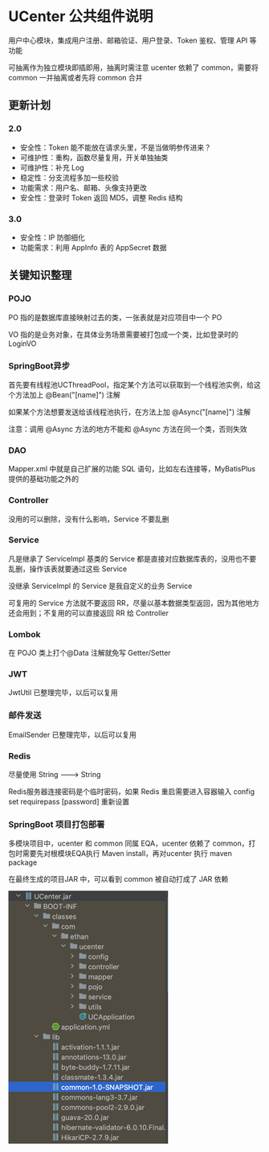 # UCenter 公共组件说明

用户中心模块，集成用户注册、邮箱验证、用户登录、Token 鉴权、管理 API 等功能

可抽离作为独立模块即插即用，抽离时需注意 ucenter 依赖了 common，需要将 common 一并抽离或者先将 common 合并

## 更新计划

### 2.0

- 安全性：Token 能不能放在请求头里，不是当做明参传进来？
- 可维护性：重构，函数尽量复用，开关单独抽类
- 可维护性：补充 Log
- 稳定性：分支流程多加一些校验
- 功能需求：用户名、邮箱、头像支持更改
- 安全性：登录时 Token 返回 MD5，调整 Redis 结构

### 3.0

- 安全性：IP 防御细化
- 功能需求：利用 AppInfo 表的 AppSecret 数据


## 关键知识整理
### POJO

PO 指的是数据库直接映射过去的类，一张表就是对应项目中一个 PO

VO 指的是业务对象，在具体业务场景需要被打包成一个类，比如登录时的 LoginVO

### SpringBoot异步

首先要有线程池UCThreadPool，指定某个方法可以获取到一个线程池实例，给这个方法加上 @Bean("[name]") 注解

如果某个方法想要发送给该线程池执行，在方法上加 @Async("[name]") 注解

注意：调用 @Async 方法的地方不能和 @Async 方法在同一个类，否则失效

### DAO

Mapper.xml 中就是自己扩展的功能 SQL 语句，比如左右连接等，MyBatisPlus 提供的基础功能之外的

### Controller

没用的可以删除，没有什么影响，Service 不要乱删

### Service

凡是继承了 ServiceImpl 基类的 Service 都是直接对应数据库表的，没用也不要乱删，操作该表就要通过这些 Service

没继承 ServiceImpl 的 Service 是我自定义的业务 Service

可复用的 Service 方法就不要返回 RR，尽量以基本数据类型返回，因为其他地方还会用到；不复用的可以直接返回 RR 给 Controller

### Lombok

在 POJO 类上打个@Data 注解就免写 Getter/Setter

### JWT

JwtUtil 已整理完毕，以后可以复用

### 邮件发送

EmailSender 已整理完毕，以后可以复用

### Redis

尽量使用 String ---> String

Redis服务器连接密码是个临时密码，如果 Redis 重启需要进入容器输入 config set requirepass [password] 重新设置

### SpringBoot 项目打包部署

多模块项目中，ucenter 和 common 同属 EQA，ucenter 依赖了 common，打包时需要先对根模块EQA执行 Maven install，再对ucenter 执行 maven package

在最终生成的项目JAR 中，可以看到 common 被自动打成了 JAR 依赖

![img.png](img.png)
